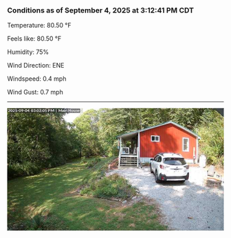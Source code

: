 ### Conditions as of September 4, 2025 at 3:12:41 PM CDT 

Temperature: 80.50 &deg;F

Feels like: 80.50 &deg;F

Humidity: 75%

Wind Direction: ENE

Windspeed: 0.4 mph

Wind Gust: 0.7 mph

---

<img src="./images/latest.jpeg"/>

